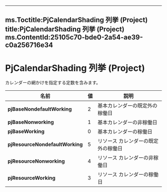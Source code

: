 

---
ms.Toctitle:PjCalendarShading 列挙 (Project)
title:PjCalendarShading 列挙 (Project)
ms.ContentId:25105c70-bde0-2a54-ae39-c0a256716e34
---
# PjCalendarShading 列挙 (Project)




カレンダーの網かけを指定する定数を含みます。

|**名前**|**値**|**説明**|
|---|---|---|
|**pjBaseNondefaultWorking**|2|基本カレンダーの既定外の稼働日|
|**pjBaseNonworking**|1|基本カレンダーの非稼働日|
|**pjBaseWorking**|0|基本カレンダーの稼働日|
|**pjResourceNondefaultWorking**|5|リソース カレンダーの既定外の稼働日|
|**pjResourceNonworking**|4|リソース カレンダーの非稼働日|
|**pjResourceWorking**|3|リソース カレンダーの稼働日|





